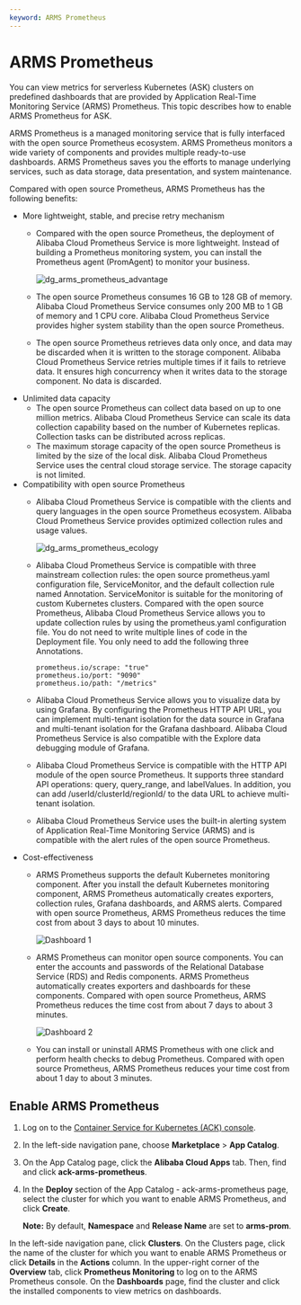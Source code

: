 ```yaml
---
keyword: ARMS Prometheus
---
```


# ARMS Prometheus

You can view metrics for serverless Kubernetes \(ASK\) clusters on predefined dashboards that are provided by Application Real-Time Monitoring Service \(ARMS\) Prometheus. This topic describes how to enable ARMS Prometheus for ASK.

ARMS Prometheus is a managed monitoring service that is fully interfaced with the open source Prometheus ecosystem. ARMS Prometheus monitors a wide variety of components and provides multiple ready-to-use dashboards. ARMS Prometheus saves you the efforts to manage underlying services, such as data storage, data presentation, and system maintenance.

Compared with open source Prometheus, ARMS Prometheus has the following benefits:

-   More lightweight, stable, and precise retry mechanism
    -   Compared with the open source Prometheus, the deployment of Alibaba Cloud Prometheus Service is more lightweight. Instead of building a Prometheus monitoring system, you can install the Prometheus agent \(PromAgent\) to monitor your business.

        ![dg_arms_prometheus_advantage](https://static-aliyun-doc.oss-accelerate.aliyuncs.com/assets/img/en-US/6735344851/p76745.png)

    -   The open source Prometheus consumes 16 GB to 128 GB of memory. Alibaba Cloud Prometheus Service consumes only 200 MB to 1 GB of memory and 1 CPU core. Alibaba Cloud Prometheus Service provides higher system stability than the open source Prometheus.
    -   The open source Prometheus retrieves data only once, and data may be discarded when it is written to the storage component. Alibaba Cloud Prometheus Service retries multiple times if it fails to retrieve data. It ensures high concurrency when it writes data to the storage component. No data is discarded.
-   Unlimited data capacity
    -   The open source Prometheus can collect data based on up to one million metrics. Alibaba Cloud Prometheus Service can scale its data collection capability based on the number of Kubernetes replicas. Collection tasks can be distributed across replicas.
    -   The maximum storage capacity of the open source Prometheus is limited by the size of the local disk. Alibaba Cloud Prometheus Service uses the central cloud storage service. The storage capacity is not limited.
-   Compatibility with open source Prometheus
    -   Alibaba Cloud Prometheus Service is compatible with the clients and query languages in the open source Prometheus ecosystem. Alibaba Cloud Prometheus Service provides optimized collection rules and usage values.

        ![dg_arms_prometheus_ecology](https://static-aliyun-doc.oss-accelerate.aliyuncs.com/assets/img/en-US/6735344851/p76971.png)

    -   Alibaba Cloud Prometheus Service is compatible with three mainstream collection rules: the open source prometheus.yaml configuration file, ServiceMonitor, and the default collection rule named Annotation. ServiceMonitor is suitable for the monitoring of custom Kubernetes clusters. Compared with the open source Prometheus, Alibaba Cloud Prometheus Service allows you to update collection rules by using the prometheus.yaml configuration file. You do not need to write multiple lines of code in the Deployment file. You only need to add the following three Annotations.

        ```
        prometheus.io/scrape: "true"
        prometheus.io/port: "9090"
        prometheus.io/path: "/metrics"
        ```

    -   Alibaba Cloud Prometheus Service allows you to visualize data by using Grafana. By configuring the Prometheus HTTP API URL, you can implement multi-tenant isolation for the data source in Grafana and multi-tenant isolation for the Grafana dashboard. Alibaba Cloud Prometheus Service is also compatible with the Explore data debugging module of Grafana.
    -   Alibaba Cloud Prometheus Service is compatible with the HTTP API module of the open source Prometheus. It supports three standard API operations: query, query\_range, and labelValues. In addition, you can add /userId/clusterId/regionId/ to the data URL to achieve multi-tenant isolation.
    -   Alibaba Cloud Prometheus Service uses the built-in alerting system of Application Real-Time Monitoring Service \(ARMS\) and is compatible with the alert rules of the open source Prometheus.
-   Cost-effectiveness
    -   ARMS Prometheus supports the default Kubernetes monitoring component. After you install the default Kubernetes monitoring component, ARMS Prometheus automatically creates exporters, collection rules, Grafana dashboards, and ARMS alerts. Compared with open source Prometheus, ARMS Prometheus reduces the time cost from about 3 days to about 10 minutes.

        ![Dashboard 1](https://static-aliyun-doc.oss-accelerate.aliyuncs.com/assets/img/en-US/8885468061/p103080.png)

    -   ARMS Prometheus can monitor open source components. You can enter the accounts and passwords of the Relational Database Service \(RDS\) and Redis components. ARMS Prometheus automatically creates exporters and dashboards for these components. Compared with open source Prometheus, ARMS Prometheus reduces the time cost from about 7 days to about 3 minutes.

        ![Dashboard 2](https://static-aliyun-doc.oss-accelerate.aliyuncs.com/assets/img/en-US/8885468061/p103081.png)

    -   You can install or uninstall ARMS Prometheus with one click and perform health checks to debug Prometheus. Compared with open source Prometheus, ARMS Prometheus reduces your time cost from about 1 day to about 3 minutes.

## Enable ARMS Prometheus

1.  Log on to the [Container Service for Kubernetes \(ACK\) console](https://cs.console.aliyun.com).

2.  In the left-side navigation pane, choose **Marketplace** \> **App Catalog**.

3.  On the App Catalog page, click the **Alibaba Cloud Apps** tab. Then, find and click **ack-arms-prometheus**.

4.  In the **Deploy** section of the App Catalog - ack-arms-prometheus page, select the cluster for which you want to enable ARMS Prometheus, and click **Create**.

    **Note:** By default, **Namespace** and **Release Name** are set to **arms-prom**.


In the left-side navigation pane, click **Clusters**. On the Clusters page, click the name of the cluster for which you want to enable ARMS Prometheus or click **Details** in the **Actions** column. In the upper-right corner of the **Overview** tab, click **Prometheus Monitoring** to log on to the ARMS Prometheus console. On the **Dashboards** page, find the cluster and click the installed components to view metrics on dashboards.

